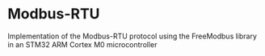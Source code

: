 # Modbus-RTU
  Implementation of the Modbus-RTU protocol using the FreeModbus library in an STM32 ARM Cortex M0 microcontroller

